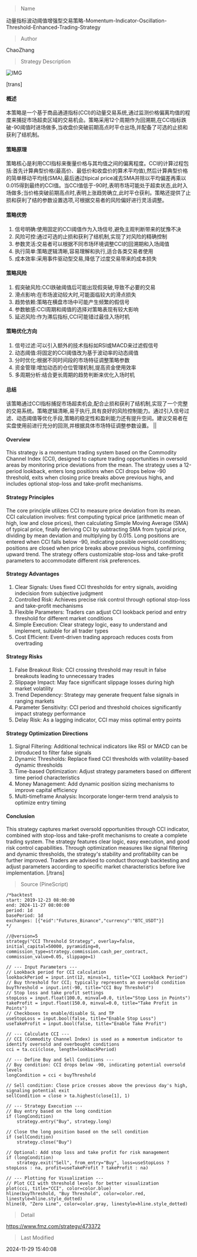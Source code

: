 
> Name

动量指标波动阈值增强型交易策略-Momentum-Indicator-Oscillation-Threshold-Enhanced-Trading-Strategy

> Author

ChaoZhang

> Strategy Description

![IMG](https://www.fmz.com/upload/asset/14c532e3f05d13b43d1.png)

[trans]
#### 概述
本策略是一个基于商品通道指标(CCI)的动量交易系统,通过监测价格偏离均值的程度来捕捉市场超卖区域的交易机会。策略采用12个周期作为回溯期,在CCI指标跌破-90阈值时进场做多,当收盘价突破前期高点时平仓出场,并配备了可选的止损和获利了结机制。

#### 策略原理
策略核心是利用CCI指标来衡量价格与其均值之间的偏离程度。CCI的计算过程包括:首先计算典型价格(最高价、最低价和收盘价的算术平均值),然后计算典型价格的简单移动平均线(SMA),最后通过típical price减去SMA并除以平均偏差再乘以0.015得到最终的CCI值。当CCI值低于-90时,表明市场可能处于超卖状态,此时入场做多;当价格突破前期高点时,表明上涨趋势确立,此时平仓获利。策略还提供了止损和获利了结的参数设置选项,可根据交易者的风险偏好进行灵活调整。

#### 策略优势
1. 信号明确:使用固定的CCI阈值作为入场信号,避免主观判断带来的犹豫不决
2. 风险可控:通过可选的止损和获利了结机制,实现了对风险的精确控制
3. 参数灵活:交易者可以根据不同市场环境调整CCI的回溯期和入场阈值
4. 执行简单:策略逻辑清晰,容易理解和执行,适合各类交易者使用
5. 成本效率:采用事件驱动型交易,降低了过度交易带来的成本损失

#### 策略风险
1. 假突破风险:CCI跌破阈值后可能出现假突破,导致不必要的交易
2. 滑点影响:在市场波动较大时,可能面临较大的滑点损失
3. 趋势依赖:策略在横盘市场中可能产生频繁的假信号
4. 参数敏感:CCI周期和阈值的选择对策略表现有较大影响
5. 延迟风险:作为滞后指标,CCI可能错过最佳入场时机

#### 策略优化方向
1. 信号过滤:可以引入额外的技术指标如RSI或MACD来过滤假信号
2. 动态阈值:将固定的CCI阈值改为基于波动率的动态阈值
3. 分时优化:根据不同时间段的市场特征调整策略参数
4. 资金管理:增加动态的仓位管理机制,提高资金使用效率
5. 多周期分析:结合更长周期的趋势判断来优化入场时机

#### 总结
该策略通过CCI指标捕捉市场超卖机会,配合止损和获利了结机制,实现了一个完整的交易系统。策略逻辑清晰,易于执行,具有良好的风险控制能力。通过引入信号过滤、动态阈值等优化手段,策略的稳定性和盈利能力还有提升空间。建议交易者在实盘使用前进行充分的回测,并根据具体市场特征调整参数设置。 || 

#### Overview
This strategy is a momentum trading system based on the Commodity Channel Index (CCI), designed to capture trading opportunities in oversold areas by monitoring price deviations from the mean. The strategy uses a 12-period lookback, enters long positions when CCI drops below -90 threshold, exits when closing price breaks above previous highs, and includes optional stop-loss and take-profit mechanisms.

#### Strategy Principles
The core principle utilizes CCI to measure price deviation from its mean. CCI calculation involves: first computing typical price (arithmetic mean of high, low and close prices), then calculating Simple Moving Average (SMA) of typical price, finally deriving CCI by subtracting SMA from typical price, dividing by mean deviation and multiplying by 0.015. Long positions are entered when CCI falls below -90, indicating possible oversold conditions; positions are closed when price breaks above previous highs, confirming upward trend. The strategy offers customizable stop-loss and take-profit parameters to accommodate different risk preferences.

#### Strategy Advantages
1. Clear Signals: Uses fixed CCI thresholds for entry signals, avoiding indecision from subjective judgment
2. Controlled Risk: Achieves precise risk control through optional stop-loss and take-profit mechanisms
3. Flexible Parameters: Traders can adjust CCI lookback period and entry threshold for different market conditions
4. Simple Execution: Clear strategy logic, easy to understand and implement, suitable for all trader types
5. Cost Efficient: Event-driven trading approach reduces costs from overtrading

#### Strategy Risks
1. False Breakout Risk: CCI crossing threshold may result in false breakouts leading to unnecessary trades
2. Slippage Impact: May face significant slippage losses during high market volatility
3. Trend Dependency: Strategy may generate frequent false signals in ranging markets
4. Parameter Sensitivity: CCI period and threshold choices significantly impact strategy performance
5. Delay Risk: As a lagging indicator, CCI may miss optimal entry points

#### Strategy Optimization Directions
1. Signal Filtering: Additional technical indicators like RSI or MACD can be introduced to filter false signals
2. Dynamic Thresholds: Replace fixed CCI thresholds with volatility-based dynamic thresholds
3. Time-based Optimization: Adjust strategy parameters based on different time period characteristics
4. Money Management: Add dynamic position sizing mechanisms to improve capital efficiency
5. Multi-timeframe Analysis: Incorporate longer-term trend analysis to optimize entry timing

#### Conclusion
This strategy captures market oversold opportunities through CCI indicator, combined with stop-loss and take-profit mechanisms to create a complete trading system. The strategy features clear logic, easy execution, and good risk control capabilities. Through optimization measures like signal filtering and dynamic thresholds, the strategy's stability and profitability can be further improved. Traders are advised to conduct thorough backtesting and adjust parameters according to specific market characteristics before live implementation.
[/trans]



> Source (PineScript)

``` pinescript
/*backtest
start: 2019-12-23 08:00:00
end: 2024-11-27 08:00:00
period: 1d
basePeriod: 1d
exchanges: [{"eid":"Futures_Binance","currency":"BTC_USDT"}]
*/

//@version=5
strategy("CCI Threshold Strategy", overlay=false, initial_capital=50000, pyramiding=0, commission_type=strategy.commission.cash_per_contract, commission_value=0.05, slippage=1)

// --- Input Parameters ---
// Lookback period for CCI calculation
lookbackPeriod = input.int(12, minval=1, title="CCI Lookback Period")
// Buy threshold for CCI; typically represents an oversold condition
buyThreshold = input.int(-90, title="CCI Buy Threshold")
// Stop loss and take profit settings
stopLoss = input.float(100.0, minval=0.0, title="Stop Loss in Points")
takeProfit = input.float(150.0, minval=0.0, title="Take Profit in Points")
// Checkboxes to enable/disable SL and TP
useStopLoss = input.bool(false, title="Enable Stop Loss")
useTakeProfit = input.bool(false, title="Enable Take Profit")

// --- Calculate CCI ---
// CCI (Commodity Channel Index) is used as a momentum indicator to identify oversold and overbought conditions
cci = ta.cci(close, length=lookbackPeriod)

// --- Define Buy and Sell Conditions ---
// Buy condition: CCI drops below -90, indicating potential oversold levels
longCondition = cci < buyThreshold

// Sell condition: Close price crosses above the previous day's high, signaling potential exit
sellCondition = close > ta.highest(close[1], 1)

// --- Strategy Execution ---
// Buy entry based on the long condition
if (longCondition)
    strategy.entry("Buy", strategy.long)

// Close the long position based on the sell condition
if (sellCondition)
    strategy.close("Buy")

// Optional: Add stop loss and take profit for risk management
if (longCondition)
    strategy.exit("Sell", from_entry="Buy", loss=useStopLoss ? stopLoss : na, profit=useTakeProfit ? takeProfit : na)

// --- Plotting for Visualization ---
// Plot CCI with threshold levels for better visualization
plot(cci, title="CCI", color=color.blue)
hline(buyThreshold, "Buy Threshold", color=color.red, linestyle=hline.style_dotted)
hline(0, "Zero Line", color=color.gray, linestyle=hline.style_dotted)

```

> Detail

https://www.fmz.com/strategy/473372

> Last Modified

2024-11-29 15:40:08
